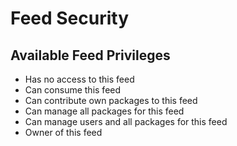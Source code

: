 # Feed Security

## Available Feed Privileges
* Has no access to this feed
* Can consume this feed
* Can contribute own packages to this feed
* Can manage all packages for this feed
* Can manage users and all packages for this feed
* Owner of this feed